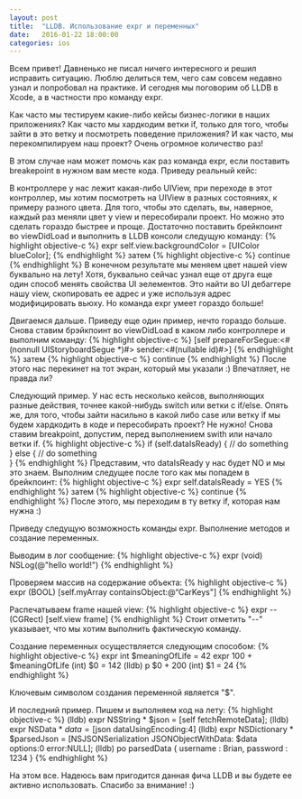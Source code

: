 ```yaml
---
layout: post
title:  "LLDB. Использование expr и переменных"
date:   2016-01-22 18:00:00
categories: ios
---
```


Всем привет! Давненько не писал ничего интересного и решил исправить ситуацию. Люблю делиться тем, чего сам совсем недавно узнал и попробовал на практике. И сегодня мы поговорим об LLDB в Xcode, а в частности про команду expr.

Как часто мы тестируем какие-либо кейсы бизнес-логики в наших приложениях? Как часто мы хардкодим ветки if, только для того, чтобы зайти в это ветку и посмотреть поведение приложения? И как часто, мы перекомпилируем наш проект? Очень огромное количество раз!

В этом случае нам может помочь как раз команда expr, если поставить breakepoint в нужном вам месте кода. Приведу реальный кейс: 

В контроллере у нас лежит какая-либо UIView, при переходе в этот контроллер, мы хотим посмотреть на UIView в разных состояниях, к примеру разного цвета. Для того, чтобы это сделать, вы, наверное, каждый раз меняли цвет у view и пересобирали проект. Но можно это сделать гораздо быстрее и проще. Достаточно поставить брейкпоинт во viewDidLoad и выполнить в LLDB консоли следущую команду:
{% highlight objective-c %}
expr self.view.backgroundColor = [UIColor blueColor];
{% endhighlight %}
затем
{% highlight objective-c %}
continue
{% endhighlight %}
В конечном результате мы меняем цвет нашей view буквально на лету! Хотя, буквально сейчас узнал еще от друга еще один способ менять свойства UI эелементов. Это найти во UI дебаггере нашу view, скопировать ее адрес и уже используя адрес модифицировать вьюху. Но команда expr умеет гораздо больше!

Двигаемся дальше.
Приведу еще один пример, нечто гораздо больше. Снова ставим брэйкпоинт во viewDidLoad в каком либо контроллере и выполним команду:
{% highlight objective-c %}
[self prepareForSegue:<#(nonnull UIStoryboardSegue *)#> sender:<#(nullable id)#>]
{% endhighlight %}
затем
{% highlight objective-c %}
continue
{% endhighlight %}
После этого нас перекинет на тот экран, который мы указали :) Впечатляет, не правда ли?

Следующий пример. У нас есть несколько кейсов, выполняющих разные действия, точнее какой-нибудь switch или ветки с if/else.
Опять же, для того, чтобы зайти насильно в какой либо case или ветку if мы будем хардкодить в коде и пересобирать проект? Не нужно!
Снова ставим breakpoint, допустим, перед выполнением swith или начало ветки if. 
{% highlight objective-c %}
if (self.dataIsReady) {
    // do something        
  } else {
    // do something                
  }
{% endhighlight %}
Представим, что dataIsReady у нас будет NO и мы это знаем.
Выполним следущее после того как мы попадем в брейкпоинт:
{% highlight objective-c %}
expr self.dataIsReady = YES
{% endhighlight %}
затем
{% highlight objective-c %}
continue
{% endhighlight %}
После этого, мы переходим в ту ветку if, которая нам нужна :)

Приведу следущую возможность команды expr. Выполнение методов и создание переменных. 

Выводим в лог сообщение:
{% highlight objective-c %}
expr (void) NSLog(@"hello world!")
{% endhighlight %}

Проверяем массив на содержание объекта:
{% highlight objective-c %}
expr (BOOL) [self.myArray containsObject:@“CarKeys"]
{% endhighlight %}

Распечатываем frame нашей view:
{% highlight objective-c %}
expr -- (CGRect) [self.view frame]
{% endhighlight %}
Стоит отметить "--" указывает, что мы хотим выполнить фактическую команду.

Создание переменных осуществляется следующим способом:
{% highlight objective-c %}
expr int $meaningOfLife = 42
expr 100 + $meaningOfLife
(int) $0 = 142 
(lldb) p $0 + 200 (int) 
$1 = 24
{% endhighlight %}

Ключевым символом создания переменной является "$".

И последний пример. Пишем и выполняем код на лету:
{% highlight objective-c %}
(lldb) expr NSString * $json = [self fetchRemoteData]; 
(lldb) expr NSData * $data = [$json dataUsingEncoding:4]
(lldb) expr NSDictionary * $parsedJson = [NSJSONSerialization JSONObjectWithData: $data options:0 error:NULL];
(lldb) po parsedData
{ username : Brian, password : 1234 }
{% endhighlight %}

На этом все. Надеюсь вам пригодится данная фича LLDB и вы будете ее активно использовать. Спасибо за внимание! :)
